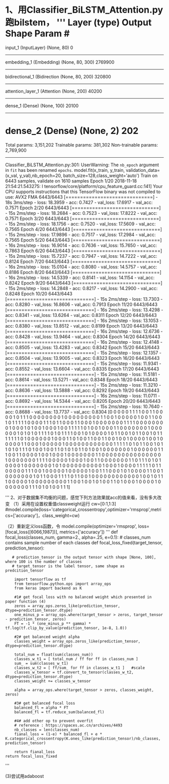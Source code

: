 1、用Classifier_BiLSTM_Attention.py跑bilstem，
'''
Layer (type)                 Output Shape              Param #   
=================================================================
input_1 (InputLayer)         (None, 80)                0         
_________________________________________________________________
embedding_1 (Embedding)      (None, 80, 300)           2769900   
_________________________________________________________________
bidirectional_1 (Bidirection (None, 80, 200)           320800    
_________________________________________________________________
attention_layer_1 (Attention (None, 200)               40200     
_________________________________________________________________
dense_1 (Dense)              (None, 100)               20100     
_________________________________________________________________
dense_2 (Dense)              (None, 2)                 202       
=================================================================
Total params: 3,151,202
Trainable params: 381,302
Non-trainable params: 2,769,900
_________________________________________________________________
Classifier_BiLSTM_Attention.py:301: UserWarning: The `nb_epoch` argument in `fit` has been renamed `epochs`.
  model.fit(x_train, y_train, validation_data=(x_val, y_val),nb_epoch=20, batch_size=128,class_weight='auto')
Train on 6443 samples, validate on 1610 samples
Epoch 1/20
2018-11-18 21:54:21.543275: I tensorflow/core/platform/cpu_feature_guard.cc:141] Your CPU supports instructions that this TensorFlow binary was not compiled to use: AVX2 FMA
6443/6443 [==============================] - 18s 3ms/step - loss: 18.3959 - acc: 0.7427 - val_loss: 17.6917 - val_acc: 0.7571
Epoch 2/20
6443/6443 [==============================] - 15s 2ms/step - loss: 18.2684 - acc: 0.7523 - val_loss: 17.8222 - val_acc: 0.7571
Epoch 3/20
6443/6443 [==============================] - 15s 2ms/step - loss: 18.1756 - acc: 0.7520 - val_loss: 17.5609 - val_acc: 0.7565
Epoch 4/20
6443/6443 [==============================] - 15s 2ms/step - loss: 17.9896 - acc: 0.7517 - val_loss: 17.2984 - val_acc: 0.7565
Epoch 5/20
6443/6443 [==============================] - 16s 2ms/step - loss: 16.9014 - acc: 0.7636 - val_loss: 15.7650 - val_acc: 0.7863
Epoch 6/20
6443/6443 [==============================] - 15s 2ms/step - loss: 15.7237 - acc: 0.7947 - val_loss: 14.7222 - val_acc: 0.8124
Epoch 7/20
6443/6443 [==============================] - 16s 2ms/step - loss: 15.0104 - acc: 0.8080 - val_loss: 14.5757 - val_acc: 0.8186
Epoch 8/20
6443/6443 [==============================] - 16s 2ms/step - loss: 14.5339 - acc: 0.8141 - val_loss: 14.1154 - val_acc: 0.8242
Epoch 9/20
6443/6443 [==============================] - 15s 2ms/step - loss: 14.2848 - acc: 0.8217 - val_loss: 14.2900 - val_acc: 0.8248
Epoch 10/20
6443/6443 [==============================] - 15s 2ms/step - loss: 13.7303 - acc: 0.8280 - val_loss: 16.8606 - val_acc: 0.7913
Epoch 11/20
6443/6443 [==============================] - 16s 2ms/step - loss: 13.4298 - acc: 0.8341 - val_loss: 13.6264 - val_acc: 0.8311
Epoch 12/20
6443/6443 [==============================] - 16s 2ms/step - loss: 13.1053 - acc: 0.8380 - val_loss: 13.8512 - val_acc: 0.8199
Epoch 13/20
6443/6443 [==============================] - 16s 2ms/step - loss: 12.6736 - acc: 0.8428 - val_loss: 13.9464 - val_acc: 0.8304
Epoch 14/20
6443/6443 [==============================] - 16s 2ms/step - loss: 12.4148 - acc: 0.8505 - val_loss: 13.4283 - val_acc: 0.8342
Epoch 15/20
6443/6443 [==============================] - 15s 2ms/step - loss: 12.1357 - acc: 0.8504 - val_loss: 13.9005 - val_acc: 0.8323
Epoch 16/20
6443/6443 [==============================] - 15s 2ms/step - loss: 11.9341 - acc: 0.8552 - val_loss: 13.6604 - val_acc: 0.8335
Epoch 17/20
6443/6443 [==============================] - 15s 2ms/step - loss: 11.5181 - acc: 0.8614 - val_loss: 13.5271 - val_acc: 0.8348
Epoch 18/20
6443/6443 [==============================] - 15s 2ms/step - loss: 11.3210 - acc: 0.8636 - val_loss: 13.5888 - val_acc: 0.8292
Epoch 19/20
6443/6443 [==============================] - 16s 2ms/step - loss: 11.0711 - acc: 0.8692 - val_loss: 14.5344 - val_acc: 0.8205
Epoch 20/20
6443/6443 [==============================] - 15s 2ms/step - loss: 10.7640 - acc: 0.8688 - val_loss: 13.7737 - val_acc: 0.8304
[0 0 0 0 0 1 1 1 1 0 0 1 1 0 0 0 0 1 0 1 1 1 0 0 0 0 0 0 0 0 1 0 0 0 0 0 0
 0 0 0 1 1 0 0 1 0 0 0 0 0 1 0 0 1 1 0 0 1 0 1 1 1 1 1 0 0 0 0 1 1 1 0 1 1
 0 0 0 1 1 0 0 0 1 0 0 0 0 0 0 0 1 1 1 1 0 0 0 0 0 0 0 0 1 0 0 0 1 0 1 0 0
 1 0 0 0 1 0 0 1 1 1 1 1 0 1 0 0 1 0 0 0 1 1 0 0 0 0 0 0 0 1 0 0 0 0 0 0 1
 0 1 0 1 0 1 1 1 1 0 1 0 1 1 1 1 0 0 1 0 1 0 0 0 0 1 0 1 1 0 0 1 0 1 1 0 0
 1 0 1 1 1 1 1 1 1 0 1 0 0 0 0 0 0 1 0 0 0 1 1 0 1 0 0 1 1 0 0 1 1 0 0 1 0
 0 1 0 0 0 0 1 0 0 1 0 0 0 0 0 1 1 0 0 0 1 0 0 0 0 0 1 0 0 0 0 0 0 0 0 0 0
 0 0 1 1 1 1 1 0 1 0 1 1 0 0 1 0 1 1 0 1 0 1 1 1 0 1 0 0 1 0 0 1 1 0 1 0 1
 0 1 1 0 1 0 0 1 0 0 0 0 0 0 0 1 0 0 0 0 0 0 1 1 1 0 0 1 1 0 0 0 0 1 0 0 1
 0 0 0 1 0 0 0 0 0 0 0 1 1 0 0 0 0 0 0 0 0 0 0 0 0 0 0 0 1 0 0 0 0 0 0 0 1
 1 1 1 0 0 0 0 0 1 0 0 0 1 0 0 1 1 0 0 0 0 0 0 0 1 1 0 1 1 1 0 1 0 1 0 0 0
 0 1 0 0 0 0 0 0 0 1 0 1 0 0 0 0 0 0 0 0 0 0 1 0 0 0 1 0 0 0 0 1 1 1 1 1 0
 1 1 0 0 0 0 0 1 1 1 0 0 1 0 0 0 0 0 1 0 0 0 0 0 1 0 0 1 1 1 0 0 0 1 0 1 0
 0 0 0 1 1 0 0 1 0 0 0 0 0 0 0 1 0 1 1 0 0 0 1 1 1 1 0 1 1 0 0 1 0 0 0 0 0
 0 0 0 0 0 0 0 1 0 0 1 0 1 1 1 0 0 0 0 0 1 0 0 0 0 0 0 0 0 0 1 1 0 0 1 0 0
 1 0 1 0 0 1 1 0 1 0 0 0 1 0 0 0 0 1 0 0 0 0 0 0 0 1 1 1 0 1 0 1 0 0 1 1 1]
 
 '''
2、对于数据集不均衡的问题，感觉下列方法效果就acc的值来看，没有多大改变
（1）采用在设置权重值classweight运行
cw=[0:1,1:3]
#model.compile(loss='categorical_crossentropy',optimizer='rmsprop',metrics=['accuracy']，class_weight=cw)

（2）重新定义loss函数，令
model.compile(optimizer='rmsprop', loss=[focal_loss([6066,1987])], metrics=['accuracy'])
'''
def focal_loss(classes_num, gamma=2., alpha=.25, e=0.1):
    # classes_num contains sample number of each classes
    def focal_loss_fixed(target_tensor, prediction_tensor):
        
       # prediction_tensor is the output tensor with shape [None, 100], where 100 is the number of classes
       # target_tensor is the label tensor, same shape as predcition_tensor
        
        import tensorflow as tf
        from tensorflow.python.ops import array_ops
        from keras import backend as K

        #1# get focal loss with no balanced weight which presented in paper function (4)
        zeros = array_ops.zeros_like(prediction_tensor, dtype=prediction_tensor.dtype)
        one_minus_p = array_ops.where(target_tensor > zeros, target_tensor - prediction_tensor, zeros)
        FT = -1 * (one_minus_p ** gamma) * tf.log(tf.clip_by_value(prediction_tensor, 1e-8, 1.0))

        #2# get balanced weight alpha
        classes_weight = array_ops.zeros_like(prediction_tensor, dtype=prediction_tensor.dtype)

        total_num = float(sum(classes_num))
        classes_w_t1 = [ total_num / ff for ff in classes_num ]
        sum_ = sum(classes_w_t1)
        classes_w_t2 = [ ff/sum_ for ff in classes_w_t1 ]   #scale
        classes_w_tensor = tf.convert_to_tensor(classes_w_t2, dtype=prediction_tensor.dtype)
        classes_weight += classes_w_tensor

        alpha = array_ops.where(target_tensor > zeros, classes_weight, zeros)

        #3# get balanced focal loss
        balanced_fl = alpha * FT
        balanced_fl = tf.reduce_sum(balanced_fl)

        #4# add other op to prevent overfit
        # reference : https://spaces.ac.cn/archives/4493
        nb_classes = len(classes_num)
        fianal_loss = (1-e) * balanced_fl + e * K.categorical_crossentropy(K.ones_like(prediction_tensor)/nb_classes, prediction_tensor)

        return fianal_loss
    return focal_loss_fixed
 '''
 
 (3)尝试用adaboost
 
